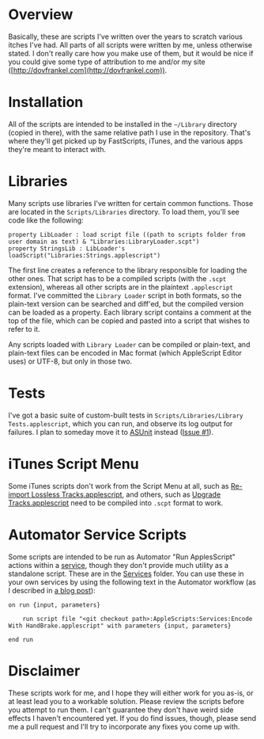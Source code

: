 # Overview

Basically, these are scripts I've written over the years to scratch various itches I've had. All parts of all scripts were written by me, unless otherwise stated. I don't really care how you make use of them, but it would be nice if you could give some type of attribution to me and/or my site ([http://dovfrankel.com](http://dovfrankel.com)).

# Installation

All of the scripts are intended to be installed in the `~/Library` directory (copied in there), with the same relative path I use in the repository. That's where they'll get picked up by FastScripts, iTunes, and the various apps they're meant to interact with.

# Libraries

Many scripts use libraries I've written for certain common functions. Those are located in the `Scripts/Libraries` directory. To load them, you'll see code like the following:

    property LibLoader : load script file ((path to scripts folder from user domain as text) & "Libraries:LibraryLoader.scpt")
    property StringsLib : LibLoader's loadScript("Libraries:Strings.applescript")

The first line creates a reference to the library responsible for loading the other ones. That script has to be a compiled scripts (with the `.scpt` extension), whereas all other scripts are in the plaintext `.applescript` format. I've committed the `Library Loader` script in both formats, so the plain-text version can be searched and diff'ed, but the compiled version can be loaded as a property. Each library script contains a comment at the top of the file, which can be copied and pasted into a script that wishes to refer to it.

Any scripts loaded with `Library Loader` can be compiled or plain-text, and plain-text files can be encoded in Mac format (which AppleScript Editor uses) or UTF-8, but only in those two.

# Tests

I've got a basic suite of custom-built tests in `Scripts/Libraries/Library Tests.applescript`, which you can run, and observe its log output for failures. I plan to someday move it to [ASUnit](http://nirs.freeshell.org/asunit/) instead ([Issue #1](https://github.com/abbeycode/AppleScripts/issues/1)).

# iTunes Script Menu

Some iTunes scripts don't work from the Script Menu at all, such as [Re-import Lossless Tracks.applescript](https://github.com/abbeycode/AppleScripts/blob/master/iTunes/Scripts/Re-import%20Lossless%20Tracks.applescript), and others, such as [Upgrade Tracks.applescript](https://github.com/abbeycode/AppleScripts/blob/master/iTunes/Scripts/Upgrade%20Tracks.applescript) need to be compiled into `.scpt` format to work.

# Automator Service Scripts

Some scripts are intended to be run as Automator "Run ApplesScript" actions within a [service](http://www.macosxautomation.com/services/), though they don't provide much utility as a standalone script. These are in the [Services](https://github.com/abbeycode/AppleScripts/blob/master/Services) folder. You can use these in your own services by using the following text in the Automator workflow (as I described in [a blog post](http://dovfrankel.com/post/49510291962/running-applescripts-from-automator)):

    on run {input, parameters}
    
        run script file "<git checkout path>:AppleScripts:Services:Encode With HandBrake.applescript" with parameters {input, parameters}
    
    end run

# Disclaimer

These scripts work for me, and I hope they will either work for you as-is, or at least lead you to a workable solution. Please review the scripts before you attempt to run them. I can't guarantee they don't have weird side effects I haven't encountered yet. If you do find issues, though, please send me a pull request and I'll try to incorporate any fixes you come up with.